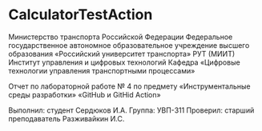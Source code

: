 # CalculatorTestAction
Министерство транспорта Российской Федерации 
Федеральное государственное автономное образовательное учреждение высшего образования «Российский университет транспорта» 
РУТ (МИИТ) 
Институт управления и цифровых технологий 
Кафедра «Цифровые технологии управления транспортными процессами» 

Отчет по лабораторной работе № 4 
по предмету «Инструментальные среды разработки» 
«GitHub и GitHid Action» 

 

Выполнил: студент Сердюков И.А. 
Группа: УВП-311 
Проверил: старший преподаватель Разживайкин И.С. 
